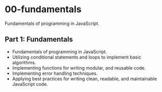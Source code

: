 # 00-fundamentals

Fundamentals of programming in JavaScript.

## Part 1: Fundamentals

* Fundamentals of programming in JavaScript.
* Utilizing conditional statements and loops to implement basic algorithms.
* Implementing functions for writing modular, and reusable code.
* Implementing error handling techniques.
* Applying best practices for writing clean, readable, and maintainable JavaScript code.
